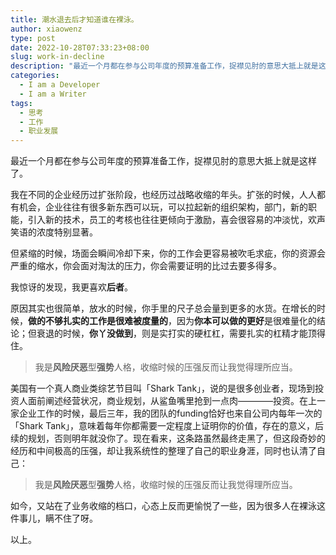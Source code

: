 ```yaml
---
title: 潮水退去后才知道谁在裸泳。
author: xiaowenz
type: post
date: 2022-10-28T07:33:23+08:00
slug: work-in-decline
description: "最近一个月都在参与公司年度的预算准备工作，捉襟见肘的意思大抵上就是这样了……"
categories:
  - I am a Developer
  - I am a Writer
tags:
  - 思考
  - 工作
  - 职业发展
---
```


最近一个月都在参与公司年度的预算准备工作，捉襟见肘的意思大抵上就是这样了。

我在不同的企业经历过扩张阶段，也经历过战略收缩的年头。扩张的时候，人人都有机会，企业往往有很多新东西可以玩，可以拉起新的组织架构，部门，新的职能，引入新的技术，员工的考核也往往更倾向于激励，喜会很容易的冲淡忧，欢声笑语的浓度特别显著。

但紧缩的时候，场面会瞬间冷却下来，你的工作会更容易被吹毛求疵，你的资源会严重的缩水，你会面对淘汰的压力，你会需要证明的比过去要多得多。

我惊讶的发现，我更喜欢**后者**。

原因其实也很简单，放水的时候，你手里的尺子总会量到更多的水货。在增长的时候，**做的不够扎实的工作是很难被度量的**，因为**你本可以做的更好**是很难量化的结论；但衰退的时候，**你丫没做到**，则是实打实的硬杠杠，需要扎实的杠精才能顶得住。

> 我是**风险厌恶**型**强势**人格，收缩时候的压强反而让我觉得理所应当。

美国有一个真人商业类综艺节目叫「Shark Tank」，说的是很多创业者，现场到投资人面前阐述经营状况，商业规划，从鲨鱼嘴里抢到一点肉————投资。在上一家企业工作的时候，最后三年，我的团队的funding恰好也来自公司内每年一次的「Shark Tank」，意味着每年你都需要一定程度上证明你的价值，存在的意义，后续的规划，否则明年就没你了。现在看来，这条路虽然最终走黑了，但这段奇妙的经历和中间极高的压强，却让我系统性的整理了自己的职业身涯，同时也认清了自己：

> 我是**风险厌恶**型**强势**人格，收缩时候的压强反而让我觉得理所应当。

如今，又站在了业务收缩的档口，心态上反而更愉悦了一些，因为很多人在裸泳这件事儿，瞒不住了呀。

以上。


